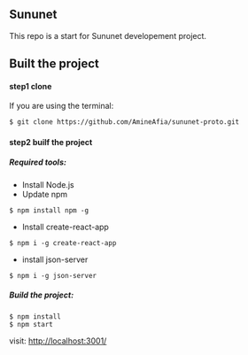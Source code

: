 ## Sununet
This repo is a start for Sununet developement project.

## Built the project

#### step1 clone
If you are using the terminal:

```bash
$ git clone https://github.com/AmineAfia/sununet-proto.git
```
#### step2 builf the project
##### Required tools: 
- Install Node.js
- Update npm
```bach
$ npm install npm -g
```
- Install create-react-app
```bach
$ npm i -g create-react-app
```
- install json-server
```bach
$ npm i -g json-server
```

##### Build the project:
```bach
$ npm install
$ npm start
```

visit: [http://localhost:3001/](http://localhost:3001/)
